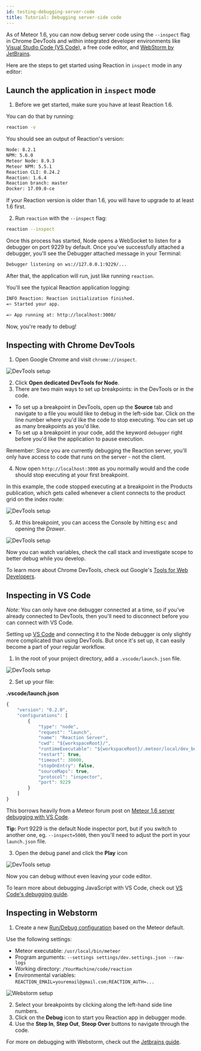 ```yaml
---
id: testing-debugging-server-code
title: Tutorial: Debugging server-side code
---
```

    
As of Meteor 1.6, you can now debug server code using the `--inspect` flag in Chrome DevTools and within integrated developer environments like [Visual Studio Code (VS Code)](https://code.visualstudio.com/), a free code editor, and [WebStorm by JetBrains](https://www.jetbrains.com/webstorm/).

Here are the steps to get started using Reaction in `inspect` mode in any editor:

## Launch the application in `inspect` mode

1. Before we get started, make sure you have at least Reaction 1.6.

You can do that by running:

```sh
reaction -v
```

You should see an output of Reaction's version:

```sh
Node: 8.2.1
NPM: 5.6.0
Meteor Node: 8.9.3
Meteor NPM: 5.5.1
Reaction CLI: 0.24.2
Reaction: 1.6.4
Reaction branch: master
Docker: 17.09.0-ce
```

If your Reaction version is older than 1.6, you will have to upgrade to at least 1.6 first.

2. Run `reaction` with the `--inspect` flag:

```sh
reaction --inspect
```

Once this process has started, Node opens a WebSocket to listen for a debugger on port 9229 by default. Once you've successfully attached a debugger, you'll see the Debugger attached message in your Terminal:

```sh
Debugger listening on ws://127.0.0.1:9229/...
```

After that, the application will run, just like running `reaction`.

You'll see the typical Reaction application logging:

```sh
INFO Reaction: Reaction initialization finished.
=> Started your app.

=> App running at: http://localhost:3000/
```

Now, you're ready to debug!

## Inspecting with Chrome DevTools

1. Open Google Chrome and visit `chrome://inspect`.

![DevTools setup](https://blog.reactioncommerce.com/content/images/2017/11/devtools-setup.png)

2. Click **Open dedicated DevTools for Node**.
3. There are two main ways to set up breakpoints: in the DevTools or in the code.

- To set up a breakpoint in DevTools, open up the **Source** tab and navigate to a file you would like to debug in the left-side bar. Click on the line number where you'd like the code to stop executing. You can set up as many breakpoints as you'd like.
- To set up a breakpoint in your code, add the keyword `debugger` right before you'd like the application to pause execution.

Remember: Since you are currently debugging the Reaction server, you'll only have access to code that runs on the server - not the client.

4. Now open `http://localhost:3000` as you normally would and the code should stop executing at your first breakpoint.

In this example, the code stopped executing at a breakpoint in the Products publication, which gets called whenever a client connects to the product grid on the index route:

![DevTools setup](https://blog.reactioncommerce.com/content/images/2017/11/devtools-variables.png)

5. At this breakpoint, you can access the Console by hitting <kbd>esc</kbd> and opening the _Drawer_.

![DevTools setup](http://g.recordit.co/1hRutFIaLe.gif)

Now you can watch variables, check the call stack and investigate scope to better debug while you develop.

To learn more about Chrome DevTools, check out Google's [Tools for Web Developers](https://developers.google.com/web/tools/chrome-devtools/javascript/).

## Inspecting in VS Code

_Note:_ You can only have one debugger connected at a time, so if you've already connected to DevTools, then you'll need to disconnect before you can connect with VS Code.

Setting up [VS Code](https://code.visualstudio.com/) and connecting it to the Node debugger is only slightly more complicated than using DevTools. But once it's set up, it can easily become a part of your regular workflow.

1. In the root of your project directory, add a `.vscode/launch.json` file.

![DevTools setup](https://blog.reactioncommerce.com/content/images/2017/11/vscode-launch.png)

2. Set up your file:

**.vscode/launch.json**

```js
{
    "version": "0.2.0",
    "configurations": [
        {
            "type": "node",
            "request": "launch",
            "name": "Reaction Server",
            "cwd": "${workspaceRoot}/",
            "runtimeExecutable": "${workspaceRoot}/.meteor/local/dev_bundle/bin/npm",
            "restart": true,
            "timeout": 30000,
            "stopOnEntry": false,
            "sourceMaps": true,
            "protocol": "inspector",
            "port": 9229
        }
    ]
}
```

This borrows heavily from a Meteor forum post on [Meteor 1.6 server debugging with VS Code](https://forums.meteor.com/t/meteor-1-6-server-debugging-with-vs-code/39821).

**Tip:** Port 9229 is the default Node inspector port, but if you switch to another one, eg. `--inspect=5000`, then you'll need to adjust the port in your `launch.json` file.

3. Open the debug panel and click the **Play** icon

![DevTools setup](https://blog.reactioncommerce.com/content/images/2017/11/vscode-devtools.png)

Now you can debug without even leaving your code editor.

To learn more about debugging JavaScript with VS Code, check out [VS Code's debugging guide](https://code.visualstudio.com/docs/nodejs/nodejs-debugging).

## Inspecting in Webstorm

1. Create a new [Run/Debug configuration](https://www.jetbrains.com/help/webstorm/run-debug-configuration-javascript-debug.html) based on the Meteor default.

Use the following settings:

- Meteor executable: `/usr/local/bin/meteor`
- Program arguments: `--settings settings/dev.settings.json --raw-logs`
- Working directory: `/YourMachine/code/reaction`
- Environmental variables: `REACTION_EMAIL=youremail@gmail.com;REACTION_AUTH=...`

![Webstorm setup](https://user-images.githubusercontent.com/72819/34857305-fb058c44-f784-11e7-9739-c34f09c11bd0.png)

2. Select your breakpoints by clicking along the left-hand side line numbers.
3. Click on the **Debug** icon to start you Reaction app in debugger mode.
4. Use the **Step In**, **Step Out**, **Steop Over** buttons to navigate through the code.

For more on debugging with Webstorm, check out the [Jetbrains guide](https://www.jetbrains.com/help/webstorm/debugging-javascript-in-chrome.html).
